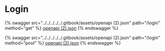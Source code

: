 # Login

{% swagger src="../../../../../.gitbook/assets/openapi (2).json" path="/login" method="get" %}
[openapi (2).json](<../../../../../.gitbook/assets/openapi (2).json>)
{% endswagger %}

{% swagger src="../../../../../.gitbook/assets/openapi (2).json" path="/login" method="post" %}
[openapi (2).json](<../../../../../.gitbook/assets/openapi (2).json>)
{% endswagger %}
